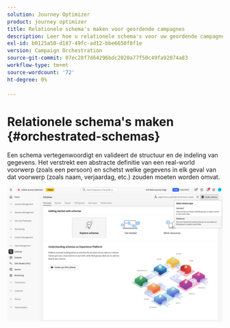 ```yaml
---
solution: Journey Optimizer
product: journey optimizer
title: Relationele schema's maken voor geordende campagnes
description: Leer hoe u relationele schema's voor uw geordende campagnes kunt maken en beheren
exl-id: b0125a50-d187-49fc-ad12-bbe6650f8f1e
version: Campaign Orchestration
source-git-commit: 07ec28f7d64296bdc2020a77f50c49fa92074a83
workflow-type: tm+mt
source-wordcount: '72'
ht-degree: 0%

---
```



# Relationele schema&#39;s maken {#orchestrated-schemas}

Een schema vertegenwoordigt en valideert de structuur en de indeling van gegevens. Het verstrekt een abstracte definitie van een real-world voorwerp (zoals een persoon) en schetst welke gegevens in elk geval van dat voorwerp (zoals naam, verjaardag, etc.) zouden moeten worden omvat.

![ creeer de knoop van het Schema met Relationele geselecteerde optie ](assets/create-relational-schema.png)
